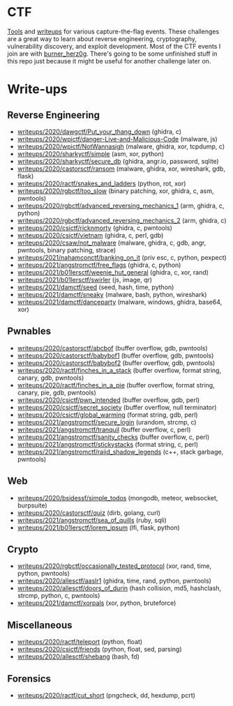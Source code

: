 # CTF

[Tools](tools/) and [writeups](writeups/) for various capture-the-flag events. These challenges are a great way to learn about reverse engineering, cryptography, vulnerability discovery, and exploit development. Most of the CTF events I join are with [burner_herz0g](https://ctftime.org/team/63292). There's going to be some unfinished stuff in this repo just because it might be useful for another challenge later on.

# Write-ups

## Reverse Engineering

* [writeups/2020/dawgctf/Put_your_thang_down](writeups/2020/dawgctf/Put_your_thang_down/) (ghidra, c)
* [writeups/2020/wpictf/danger-Live-and-Malicious-Code](writeups/2020/wpictf/danger-Live-and-Malicious-Code/) (malware, js)
* [writeups/2020/wpictf/NotWannasigh](writeups/2020/wpictf/NotWannasigh/) (malware, ghidra, xor, tcpdump, c)
* [writeups/2020/sharkyctf/simple](writeups/2020/sharkyctf/simple/) (asm, xor, python)
* [writeups/2020/sharkyctf/secure_db](writeups/2020/sharkyctf/secure_db/) (ghidra, angr.io, password, sqlite)
* [writeups/2020/castorsctf/ransom](writeups/2020/castorsctf/ransom/) (malware, ghidra, xor, wireshark, gdb, flask)
* [writeups/2020/ractf/snakes_and_ladders](writeups/2020/ractf/snakes_and_ladders/) (python, rot, xor)
* [writeups/2020/rgbctf/too_slow](writeups/2020/rgbctf/too_slow/) (binary patching, xor, ghidra, c, asm, pwntools)
* [writeups/2020/rgbctf/advanced_reversing_mechanics_1](writeups/2020/rgbctf/advanced_reversing_mechanics_1/) (arm, ghidra, c, python)
* [writeups/2020/rgbctf/advanced_reversing_mechanics_2](writeups/2020/rgbctf/advanced_reversing_mechanics_2/) (arm, ghidra, c)
* [writeups/2020/csictf/ricknmorty](writeups/2020/csictf/ricknmorty/) (ghidra, c, pwntools)
* [writeups/2020/csictf/vietnam](writeups/2020/csictf/vietnam/) (ghidra, c, perl, gdb)
* [writeups/2020/csaw/not_malware](writeups/2020/csaw/not_malware/) (malware, ghidra, c, gdb, angr, pwntools, binary patching, strace)
* [writeups/2021/nahamconctf/banking_on_it](writeups/2021/nahamconctf/banking_on_it/) (priv esc, c, python, pexpect)
* [writeups/2021/angstromctf/free_flags](writeups/2021/angstromctf/free_flags/) (ghidra, c, python)
* [writeups/2021/b01lersctf/weenie_hut_general](writeups/2021/b01lersctf/weenie_hut_general/) (ghidra, c, xor, rand)
* [writeups/2021/b01lersctf/swirler](writeups/2021/b01lersctf/swirler/) (js, image, qr)
* [writeups/2021/damctf/seed](writeups/2021/damctf/seed/) (seed, hash, time, python)
* [writeups/2021/damctf/sneaky](writeups/2021/damctf/sneaky/) (malware, bash, python, wireshark)
* [writeups/2021/damctf/danceparty](writeups/2021/damctf/danceparty/) (malware, windows, ghidra, base64, xor)

## Pwnables

* [writeups/2020/castorsctf/abcbof](writeups/2020/castorsctf/abcbof/) (buffer overflow, gdb, pwntools)
* [writeups/2020/castorsctf/babybof1](writeups/2020/castorsctf/babybof1/) (buffer overflow, gdb, pwntools)
* [writeups/2020/castorsctf/babybof2](writeups/2020/castorsctf/babybof2/) (buffer overflow, gdb, pwntools)
* [writeups/2020/ractf/finches_in_a_stack](writeups/2020/ractf/finches_in_a_stack/) (buffer overflow, format string, canary, gdb, pwntools)
* [writeups/2020/ractf/finches_in_a_pie](writeups/2020/ractf/finches_in_a_pie/) (buffer overflow, format string, canary, pie, gdb, pwntools)
* [writeups/2020/csictf/pwn_intended](writeups/2020/csictf/pwn_intended/) (buffer overflow, gdb, perl)
* [writeups/2020/csictf/secret_society](writeups/2020/csictf/secret_society/) (buffer overflow, null terminator)
* [writeups/2020/csictf/global_warming](writeups/2020/csictf/global_warming/) (format string, gdb, perl)
* [writeups/2021/angstromctf/secure_login](writeups/2021/angstromctf/secure_login/) (urandom, strcmp, c)
* [writeups/2021/angstromctf/tranquil](writeups/2021/angstromctf/tranquil/) (buffer overflow, c, perl)
* [writeups/2021/angstromctf/sanity_checks](writeups/2021/angstromctf/sanity_checks/) (buffer overflow, c, perl)
* [writeups/2021/angstromctf/stickystacks](writeups/2021/angstromctf/stickystacks/) (format string, c, perl)
* [writeups/2021/angstromctf/raiid_shadow_legends](writeups/2021/angstromctf/raiid_shadow_legends/) (c++, stack garbage, pwntools)

## Web

* [writeups/2020/bsidessf/simple_todos](writeups/2020/bsidessf/simple_todos) (mongodb, meteor, websocket, burpsuite)
* [writeups/2020/castorsctf/quiz](writeups/2020/castorsctf/quiz/) (dirb, golang, curl)
* [writeups/2021/angstromctf/sea_of_quills](writeups/2021/angstromctf/sea_of_quills/) (ruby, sqli)
* [writeups/2021/b01lersctf/lorem_ipsum](writeups/2021/b01lersctf/lorem_ipsum/) (lfi, flask, python)

## Crypto

* [writeups/2020/rgbctf/occasionally_tested_protocol](writeups/2020/rgbctf/occasionally_tested_protocol/) (xor, rand, time, python, pwntools)
* [writeups/2020/allesctf/aaslr1](writeups/2020/allesctf/aaslr1/) (ghidra, time, rand, python, pwntools)
* [writeups/2020/allesctf/doors_of_durin](writeups/2020/allesctf/doors_of_durin/) (hash collision, md5, hashclash, strcmp, python, c, pwntools)
* [writeups/2021/damctf/xorpals](writeups/2021/damctf/xorpals/) (xor, python, bruteforce)

## Miscellaneous

* [writeups/2020/ractf/teleport](writeups/2020/ractf/teleport/) (python, float)
* [writeups/2020/csictf/friends](writeups/2020/csictf/friends/) (python, float, sed, parsing)
* [writeups/2020/allesctf/shebang](writeups/2020/allesctf/shebang/) (bash, fd)

## Forensics

* [writeups/2020/ractf/cut_short](writeups/2020/ractf/cut_short/) (pngcheck, dd, hexdump, pcrt)

